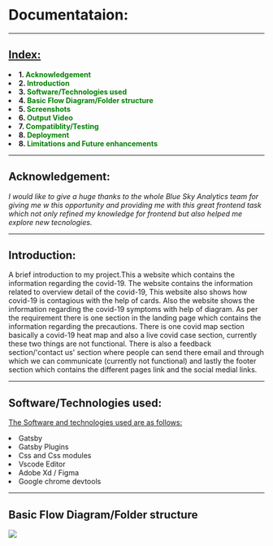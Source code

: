 

<div>
<h1> Documentataion: </h1>
<hr />

<h2> <u>Index:</u> </h2>
  <li><b>1. <a href="#ack" style="text-decoration:none; color: green">Acknowledgement</a></b></li>
  <li><b>2. <a href="#intro" style="text-decoration:none; color: green">Introduction</a></b></li>
  <li><b>3. <a href="#tools" style="text-decoration:none; color: green">Software/Technologies used</a></b></li>
  <li><b>4. <a href="#flow" style="text-decoration:none; color: green">Basic Flow Diagram/Folder structure </a></b></li>
  <li><b>5. <a href="#" style="text-decoration:none; color: green">Screenshots </a></b></li>
  <li><b>6. <a href="#" style="text-decoration:none; color: green">Output Video </a></b></li>
  <li><b>7. <a href="#" style="text-decoration:none; color: green">Compatiblity/Testing </a></b></li>
  <li><b>8. <a href="#" style="text-decoration:none; color: green">Deployment </a></b></li>
  <li><b>8. <a href="#" style="text-decoration:none; color: green">Limitations and Future enhancements </a></b></li>

  <hr />

  <h2 id="ack">Acknowledgement:</h2>

  

  <p><i>I would like to give a huge thanks to the whole Blue Sky Analytics team for giving me w this opportunity and providing me with this great frontend task which not only refined my knowledge for frontend but also helped me explore new tecnologies. </i></p>

  <hr/>

  <h2 id="intro">Introduction:</h2>

  <p>A brief introduction to my project.This a website which contains the information regarding the covid-19. The website contains the information related to overview detail of the covid-19, This website also shows how covid-19 is contagious with the help of cards. Also the website shows the information regarding the covid-19 symptoms with help of diagram. As per the requirement there is one section in the landing page which contains the information regarding the precautions. There is one covid map section basically a covid-19 heat map and also a live covid case section, currently these two things are not functional. There is also a feedback section/'contact us' section where people can send there email and through which we can communicate (currently not functional) and lastly the footer section which contains the different pages link and the social medial links.</p>
  
  <hr />

  <h2 id="tools">Software/Technologies used:</h2>

  <p><u>The Software and technologies used are as follows: </u></p>

  <li>Gatsby</li>
  <li>Gatsby Plugins</li>
  <li>Css and Css modules</li>
  <li>Vscode Editor</li>
  <li>Adobe Xd / Figma</li>
  <li>Google chrome devtools</li>

  <hr />

  <h2 id="flow">Basic Flow Diagram/Folder structure</h2>

  <img src="../covid-19-dashboard/src/outputs/folder_structure.png"></img>


